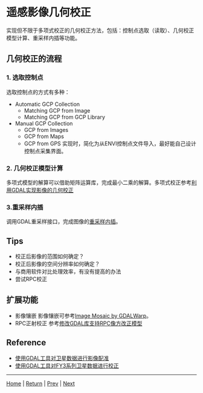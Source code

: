 # 遥感影像几何校正

实现但不限于多项式校正的几何校正方法，包括：控制点选取（读取）、几何校正模型计算、重采样内插等功能。

## 几何校正的流程
### 1. 选取控制点
选取控制点的方式有多种：
- Automatic GCP Collection
	- Matching GCP from Image
	- Matching GCP from GCP Library
- Manual GCP Collection
	- GCP from Images
	- GCP from Maps
	- GCP from GPS
实现时，简化为从ENVI控制点文件导入，最好能自己设计控制点采集界面。

### 2. 几何校正模型计算
多项式模型的解算可以借助矩阵运算库，完成最小二乘的解算。多项式校正参考[利用GDAL实现影像的几何校正](https://blog.csdn.net/zhouxuguang236/article/details/27965877)

### 3.重采样内插
调用GDAL重采样接口，完成图像的[重采样内插](https://blog.csdn.net/liminlu0314/article/details/6130064)。

## Tips
- 校正后影像的范围如何确定？
- 校正后影像的空间分辨率如何确定？
- 与商用软件对比处理效率，有没有提高的办法
- 尝试RPC校正

## 扩展功能
- 影像镶嵌
影像镶嵌可参考[Image Mosaic by GDALWarp](https://blog.csdn.net/liminlu0314/article/details/7536132)。
- RPC正射校正
参考[修改GDAL库支持RPC像方改正模型](https://blog.csdn.net/liminlu0314/article/details/24810593)

## Reference
- [使用GDAL工具对卫星数据进行影像配准](https://blog.csdn.net/liminlu0314/article/details/8272307)
- [使用GDAL工具对FY3系列卫星数据进行校正](https://blog.csdn.net/liminlu0314/article/details/9181959)
---
[Home](../README.md) | [Return](#遥感影像几何校正) | [Prev](./D4_Preprocess.md) | [Next](./D5_Classification.md)